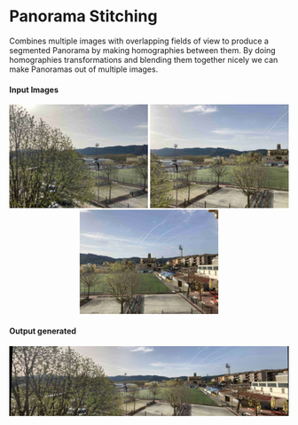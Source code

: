 # Panorama Stitching

Combines multiple images with overlapping fields of view to produce a segmented Panorama by making homographies between them. By doing homographies transformations and blending them together nicely we can make Panoramas out of multiple images.

#### Input Images

<p align="center">
<img src="/input_imgs/field/image001.jpg" width="250"/>
<img src="/input_imgs/field/image002.jpg" width="250"/>
<img src="/input_imgs/field/image003.jpg" width="250"/>
</p>

#### Output generated

<p align="center">
<img src="/output_imgs/panorama_pla_camp.jpg"/>
</p>

